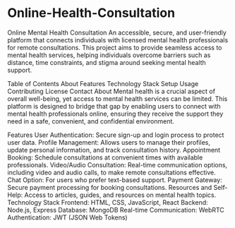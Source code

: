 # Online-Health-Consultation
Online Mental Health Consultation
An accessible, secure, and user-friendly platform that connects individuals with licensed mental health professionals for remote consultations. This project aims to provide seamless access to mental health services, helping individuals overcome barriers such as distance, time constraints, and stigma around seeking mental health support.

Table of Contents
About
Features
Technology Stack
Setup
Usage
Contributing
License
Contact
About
Mental health is a crucial aspect of overall well-being, yet access to mental health services can be limited. This platform is designed to bridge that gap by enabling users to connect with mental health professionals online, ensuring they receive the support they need in a safe, convenient, and confidential environment.

Features
User Authentication: Secure sign-up and login process to protect user data.
Profile Management: Allows users to manage their profiles, update personal information, and track consultation history.
Appointment Booking: Schedule consultations at convenient times with available professionals.
Video/Audio Consultation: Real-time communication options, including video and audio calls, to make remote consultations effective.
Chat Option: For users who prefer text-based support.
Payment Gateway: Secure payment processing for booking consultations.
Resources and Self-Help: Access to articles, guides, and resources on mental health topics.
Technology Stack
Frontend: HTML, CSS, JavaScript, React
Backend: Node.js, Express
Database: MongoDB
Real-time Communication: WebRTC
Authentication: JWT (JSON Web Tokens)
